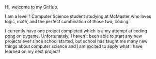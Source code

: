 Hi, welcome to my GitHub.

I am a level 1 Computer Science student studying at McMaster who loves logic, math, and the perfect combination of those two, coding.

I currently have one project completed which is a my attempt at coding pong on pygame. Unfortunately, I haven't been able to start any new projects ever since school started, but school has taught me many new things about computer science and I am excited to apply what I have learned on my next project!
